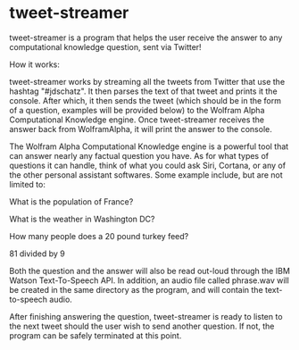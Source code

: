 # tweet-streamer
tweet-streamer is a program that helps the user receive the answer to any computational knowledge question, sent
via Twitter!

How it works:

tweet-streamer works by streaming all the tweets from Twitter that use the hashtag "#jdschatz". It then
parses the text of that tweet and prints it the console. After which, it then sends the tweet
(which should be in the form of a question, examples will be provided below) to the Wolfram Alpha
Computational Knowledge engine. Once tweet-streamer receives the answer back from
WolframAlpha, it will print the answer to the console.

The Wolfram Alpha Computational Knowledge engine is a powerful tool that can answer nearly any factual
question you have. As for what types of questions it can handle, think of what you could ask Siri, Cortana,
or any of the other personal assistant softwares. Some example include, but are not limited to:
    
What is the population of France?

What is the weather in Washington DC?

How many people does a 20 pound turkey feed?

81 divided by 9

Both the question and the answer will also be read out-loud through the IBM Watson Text-To-Speech API.
In addition, an audio file called phrase.wav will be created in the same directory as the program,
and will contain the text-to-speech audio.

After finishing answering the question, tweet-streamer is ready to listen to the next tweet should the
user wish to send another question. If not, the program can be safely terminated at this point.

                                                                                               